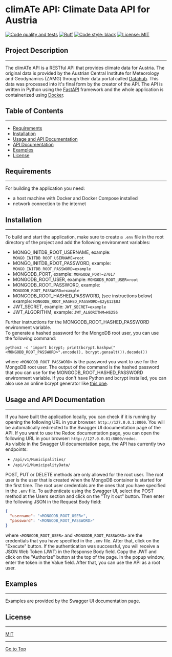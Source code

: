 # climATe API: Climate Data API for Austria

[![Code quality and tests](https://github.com/ilgatto88/climate_api/actions/workflows/main.yml/badge.svg)](https://github.com/ilgatto88/climate_api/actions/workflows/main.yml) [![Ruff](https://img.shields.io/endpoint?url=https://raw.githubusercontent.com/charliermarsh/ruff/main/assets/badge/v2.json)](https://github.com/astral-sh/ruff) [![Code style: black](https://img.shields.io/badge/code%20style-black-000000.svg)](https://github.com/psf/black) [![License: MIT](https://img.shields.io/badge/license-MIT-blue.svg)](https://opensource.org/licenses/MIT)

## Project Description

---

The climATe API is a RESTful API that provides climate data for Austria. The original data is provided by the Austrian Central Institute for Meteorology and Geodynamics (ZAMG) through their data portal called [Datahub](https://data.hub.zamg.ac.at/). This data was processed into it's final form by the creator of the API. The API is written in Python using the [FastAPI](https://fastapi.tiangolo.com/) framework and the whole application is containerized using [Docker](https://www.docker.com/).

## Table of Contents

---

- [Requirements](#requirements)
- [Installation](#installation)
- [Usage and API Documentation](#usage-and-api-documentation)
- [API Documentation](#api-documentation)
- [Examples](#examples)
- [License](#license)

## Requirements

---

For building the application you need:

- a host machine with Docker and Docker Compose installed
- network connection to the internet

## Installation

---

To build and start the application, make sure to create a `.env` file in the root directory of the project and add the following environment variables:

- MONGO_INITDB_ROOT_USERNAME, example: `MONGO_INITDB_ROOT_USERNAME=root`
- MONGO_INITDB_ROOT_PASSWORD, example: `MONGO_INITDB_ROOT_PASSWORD=example`
- MONGODB_PORT, example: `MONGODB_PORT=27017`
- MONGODB_ROOT_USER, example: `MONGODB_ROOT_USER=root`
- MONGODB_ROOT_PASSWORD, example: `MONGODB_ROOT_PASSWORD=example`
- MONGODB_ROOT_HASHED_PASSWORD, (see instructions below) example: `MONGODB_ROOT_HASHED_PASSWORD=$2y$12$0J`
- JWT_SECRET, example: `JWT_SECRET=example`
- JWT_ALGORITHM, example: `JWT_ALGORITHM=HS256`

Further instructions for the MONGODB_ROOT_HASHED_PASSWORD environment variable.  
To generate a hashed password for the MongoDB root user, you can use the following command:

`python3 -c 'import bcrypt; print(bcrypt.hashpw("<MONGODB_ROOT_PASSWORD>".encode(), bcrypt.gensalt()).decode())`

where `<MONGODB_ROOT_PASSWORD>` is the password you want to use for the MongoDB root user. The output of the command is the hashed password that you can use for the MONGODB_ROOT_HASHED_PASSWORD environment variable. If you don't have Python and bcrypt installed, you can also use an online bcrypt generator like [this one](https://bcrypt-generator.com/).

## Usage and API Documentation

---

If you have built the application locally, you can check if it is running by opening the following URL in your browser: `http://127.0.0.1:8000`. You will be automatically redirected to the Swagger UI documentation page of the API. If you want to use the Redoc documentation page, you can open the following URL in your browser: `http://127.0.0.01:8000/redoc`.  
As visible in the Swagger UI documentation page, the API has currently two endpoints:

- `/api/v1/Municipalities/`
- `/api/v1/MunicipalityData/`

POST, PUT or DELETE methods are only allowed for the root user. The root user is the user that is created when the MongoDB container is started for the first time. The root user credentials are the ones that you have specified in the `.env` file. To authenticate using the Swagger UI, select the POST method at the Users section and click on the "Try it out" button. Then enter the following JSON in the Request Body field:

```json
{
  "username": "<MONGODB_ROOT_USER>",
  "password": "<MONGODB_ROOT_PASSWORD>"
}
```

where `<MONGODB_ROOT_USER>` and `<MONGODB_ROOT_PASSWORD>` are the credentials that you have specified in the `.env` file. After that, click on the "Execute" button. If the authentication was successful, you will receive a JSON Web Token (JWT) in the Response Body field. Copy the JWT and click on the "Authorize" button at the top of the page. In the popup window, enter the token in the Value field. After that, you can use the API as a root user.

## Examples

---

Examples are provided by the Swagger UI documentation page.

## License

---

[MIT](LICENSE)

---

[Go to Top](#table-of-contents)
